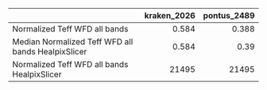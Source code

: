 |                                                    |   kraken_2026 |   pontus_2489 |
|:---------------------------------------------------|--------------:|--------------:|
| Normalized Teff WFD all bands                      |         0.584 |         0.388 |
| Median Normalized Teff WFD all bands HealpixSlicer |         0.584 |         0.39  |
| Normalized Teff WFD all bands HealpixSlicer        |     21495     |     21495     |
